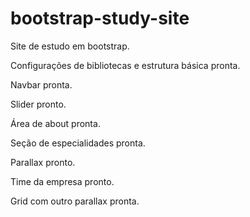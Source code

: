 # bootstrap-study-site
Site de estudo em bootstrap.

Configurações de bibliotecas e estrutura básica pronta.

Navbar pronta.

Slider pronto.

Área de about pronta.

Seção de especialidades pronta.

Parallax pronto.

Time da empresa pronto.

Grid com outro parallax pronta.